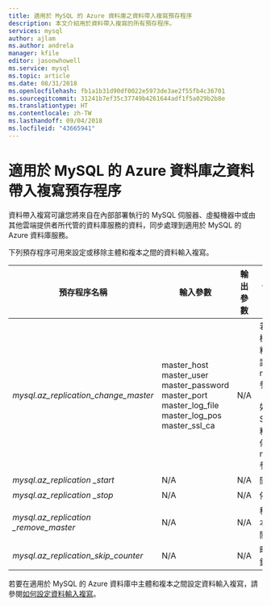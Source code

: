 ```yaml
---
title: 適用於 MySQL 的 Azure 資料庫之資料帶入複寫預存程序
description: 本文介紹用於資料帶入複寫的所有預存程序。
services: mysql
author: ajlam
ms.author: andrela
manager: kfile
editor: jasonwhowell
ms.service: mysql
ms.topic: article
ms.date: 08/31/2018
ms.openlocfilehash: fb1a1b31d90df0022e5973de3ae2f55fb4c36701
ms.sourcegitcommit: 31241b7ef35c37749b4261644adf1f5a029b2b8e
ms.translationtype: HT
ms.contentlocale: zh-TW
ms.lasthandoff: 09/04/2018
ms.locfileid: "43665941"
---
```

# <a name="azure-database-for-mysql-data-in-replication-stored-procedures"></a>適用於 MySQL 的 Azure 資料庫之資料帶入複寫預存程序

資料帶入複寫可讓您將來自在內部部署執行的 MySQL 伺服器、虛擬機器中或由其他雲端提供者所代管的資料庫服務的資料，同步處理到適用於 MySQL 的 Azure 資料庫服務。

下列預存程序可用來設定或移除主體和複本之間的資料輸入複寫。

|**預存程序名稱**|**輸入參數**|**輸出參數**|**使用方式注意事項**|
|-----|-----|-----|-----|
|*mysql.az_replication_change_master*|master_host<br/>master_user<br/>master_password<br/>master_port<br/>master_log_file<br/>master_log_pos<br/>master_ssl_ca|N/A|若要使用 SSL 模式傳送資料，將 CA 憑證的內容傳入 master_ssl_ca 參數。 </br><br>如果不使用 SSL 傳輸資料，將空字串傳入 master_ssl_ca 參數。|
|*mysql.az_replication _start*|N/A|N/A|開始複寫。|
|*mysql.az_replication _stop*|N/A|N/A|停止複寫。|
|*mysql.az_replication _remove_master*|N/A|N/A|移除主體與複本之間的複寫關聯性。|
|*mysql.az_replication_skip_counter*|N/A|N/A|略過一個複寫錯誤。|

若要在適用於 MySQL 的 Azure 資料庫中主體和複本之間設定資料輸入複寫，請參閱[如何設定資料輸入複寫](howto-data-in-replication.md)。

